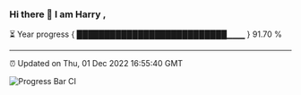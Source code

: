 ### Hi there 👋 I am Harry , 

⏳ Year progress { ███████████████████████████▁▁▁ } 91.70 %

---

⏰ Updated on Thu, 01 Dec 2022 16:55:40 GMT

![Progress Bar CI](https://github.com/duykhang68/duykhang68/workflows/Progress%20Bar%20CI/badge.svg)
